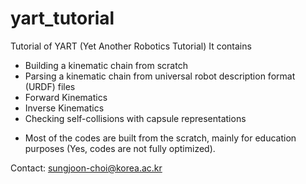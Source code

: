 # yart_tutorial
Tutorial of YART (Yet Another Robotics Tutorial) 
It contains
- Building a kinematic chain from scratch
- Parsing a kinematic chain from universal robot description format (URDF) files
- Forward Kinematics 
- Inverse Kinematics
- Checking self-collisions with capsule representations 

* Most of the codes are built from the scratch, mainly for education purposes (Yes, codes are not fully optimized). 

Contact: sungjoon-choi@korea.ac.kr 
